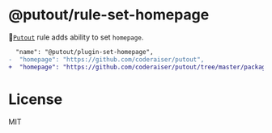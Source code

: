 # @putout/rule-set-homepage

🐊[`Putout`](https://github.com/coderaiser/putout) rule adds ability to set `homepage`.

```diff
  "name": "@putout/plugin-set-homepage",
-  "homepage": "https://github.com/coderaiser/putout",
+  "homepage": "https://github.com/coderaiser/putout/tree/master/packages/plugin-set-homepage",
```

# License

MIT
